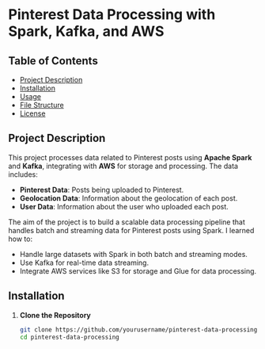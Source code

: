 # Pinterest Data Processing with Spark, Kafka, and AWS

## Table of Contents
- [Project Description](#project-description)
- [Installation](#installation)
- [Usage](#usage)
- [File Structure](#file-structure)
- [License](#license)

## Project Description
This project processes data related to Pinterest posts using **Apache Spark** and **Kafka**, integrating with **AWS** for storage and processing. The data includes:
- **Pinterest Data**: Posts being uploaded to Pinterest.
- **Geolocation Data**: Information about the geolocation of each post.
- **User Data**: Information about the user who uploaded each post.

The aim of the project is to build a scalable data processing pipeline that handles batch and streaming data for Pinterest posts using Spark. I learned how to:
- Handle large datasets with Spark in both batch and streaming modes.
- Use Kafka for real-time data streaming.
- Integrate AWS services like S3 for storage and Glue for data processing.

## Installation
1. **Clone the Repository**  
   ```bash
   git clone https://github.com/yourusername/pinterest-data-processing.git
   cd pinterest-data-processing